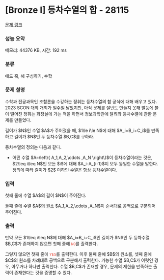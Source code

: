 # [Bronze I] 등차수열의 합 - 28115 

[문제 링크](https://www.acmicpc.net/problem/28115) 

### 성능 요약

메모리: 44376 KB, 시간: 192 ms

### 분류

애드 혹, 해 구성하기, 수학

### 문제 설명

<p>수학과 전공과목인 조합론을 수강하는 정휘는 등차수열의 합 공식에 대해 배우고 있다. 2023 SCON 대회 개최가 일주일 남았지만, 아직 문제를 절반도 만들지 못해 발등에 불이 떨어진 정휘는 화장실에 가는 척을 하면서 정보과학관에 달려와 등차수열에 관한 문제를 만들었다.</p>

<p>길이가 $N$인 수열 $A$가 주어졌을 때, $1\le i\le N$에 대해 $A_i=B_i+C_i$를 만족하고 길이가 $N$인 두 등차수열 $B,C$를 구하라.</p>

<p>등차수열의 정의는 다음과 같다.</p>

<ul>
	<li>어떤 수열 $A=\left\{ A_1,A_2,\cdots ,A_N \right\}$이 등차수열이라는 것은, $2\leq i\leq N$인 모든 $i$에 대해 $A_i-A_{i-1}$이 모두 동일한 수열을 말한다. 정의에 따라 길이가 $2$ 이하인 수열은 항상 등차수열이다.</li>
</ul>

### 입력 

 <p>첫째 줄에 수열 $A$의 길이 $N$이 주어진다.</p>

<p>둘째 줄에 수열 $A$의 원소 $A_1,A_2,\cdots ,A_N$이 순서대로 공백으로 구분되어 주어진다.</p>

### 출력 

 <p>만약 모든 $1\leq i\leq N$에 대해 $A_i=B_i+C_i$인 길이가 $N$인 두 등차수열 $B,C$가 존재하지 않으면 첫째 줄에 <span style="color:#e74c3c;"><code>NO</code></span>를 출력한다.</p>

<p>그렇지 않으면 첫째 줄에 <span style="color:#e74c3c;"><code>YES</code></span>를 출력한다. 이후 둘째 줄에 $B$의 원소를, 셋째 줄에 $C$의 원소를 차례대로 공백으로 구분해서 출력한다. 가능한 수열 $B,C$가 여럿인 경우, 아무거나 하나만 출력한다. 수열 $B,C$가 존재할 경우, 문제의 제한을 만족하는 출력이 존재한다는 것을 증명할 수 있다.</p>

